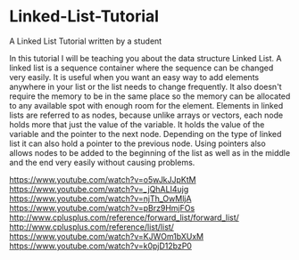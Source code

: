 # Linked-List-Tutorial
A Linked List Tutorial written by a student

In this tutorial I will be teaching you about the data structure Linked List. A linked list is a sequence container where the sequence can be changed very easily. It is useful when you want an easy way to add elements anywhere in your list or the list needs to change frequently. It also doesn't require the memory to be in the same place so the memory can be allocated to any available spot with enough room for the element. Elements in linked lists are referred to as nodes, because unlike arrays or vectors, each node holds more that just the value of the variable. It holds the value of the variable and the pointer to the next node. Depending on the type of linked list it can also hold a pointer to the previous node.
Using pointers also allows nodes to be added to the beginning of the list as well as in the middle and the end very easily without causing problems. 



https://www.youtube.com/watch?v=o5wJkJJpKtM
https://www.youtube.com/watch?v=_jQhALI4ujg
https://www.youtube.com/watch?v=njTh_OwMljA
https://www.youtube.com/watch?v=pBrz9HmjFOs
http://www.cplusplus.com/reference/forward_list/forward_list/
http://www.cplusplus.com/reference/list/list/
https://www.youtube.com/watch?v=KJWOm1bXUxM
https://www.youtube.com/watch?v=k0pjD12bzP0
